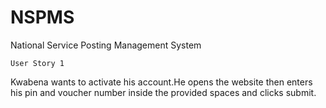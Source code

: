 # NSPMS
National Service Posting Management System

    User Story 1
 Kwabena wants to activate his account.He opens the website then enters his pin and voucher number inside the provided spaces and clicks submit.  

